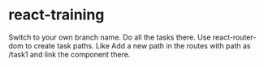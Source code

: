 # react-training

Switch to your own branch name.
Do all the tasks there. Use react-router-dom to create task paths.
Like
Add a new path in the routes with path as /task1 and link the component there.
